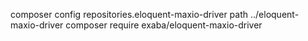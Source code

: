 composer config repositories.eloquent-maxio-driver path ../eloquent-maxio-driver
composer require exaba/eloquent-maxio-driver
